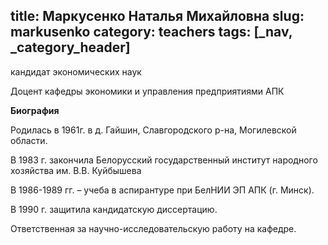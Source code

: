 title: Маркусенко Наталья Михайловна
slug: markusenko
category: teachers
tags: [_nav, _category_header]
---

кандидат экономических наук

Доцент кафедры экономики и управления предприятиями АПК

__Биография__

Родилась в 1961г. в д. Гайшин, Славгородского р-на, Могилевской области.

В 1983 г. закончила Белорусский государственный институт народного хозяйства им. В.В. Куйбышева

В 1986-1989 гг. –  учеба в аспирантуре при БелНИИ ЭП АПК (г. Минск).

В 1990 г. защитила кандидатскую диссертацию.

Ответственная за научно-исследовательскую работу на кафедре.

